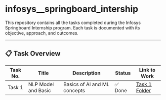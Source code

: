 # infosys__springboard_intership

This repository contains all the tasks completed during the Infosys Springboard Internship program. Each task is documented with its objective, approach, and outcomes.

---

## 📋 Task Overview

| Task No. | Title                         | Description                                      | Status   | Link to Work |
|---------|--------------------------------|--------------------------------------------------|----------|--------------|
| Task 1  | NLP Model and Basic            | Basics of AI and ML concepts                     | ✅ Done   | [Task 1 Folder](./task1) |

